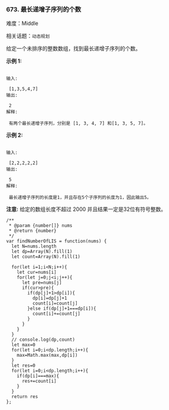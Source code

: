 ### 673. 最长递增子序列的个数

难度：Middle

相关话题：`动态规划`

给定一个未排序的整数数组，找到最长递增子序列的个数。



**示例 1:** 



```

输入:

 [1,3,5,4,7]
输出:

 2
解释:

 有两个最长递增子序列，分别是 [1, 3, 4, 7] 和[1, 3, 5, 7]。
```


**示例 2:** 



```

输入:

 [2,2,2,2,2]
输出:

 5
解释:

 最长递增子序列的长度是1，并且存在5个子序列的长度为1，因此输出5。
```


**注意:** 给定的数组长度不超过 2000 并且结果一定是32位有符号整数。


```
/**
 * @param {number[]} nums
 * @return {number}
 */
var findNumberOfLIS = function(nums) {
  let N=nums.length
  let dp=Array(N).fill(1)
  let count=Array(N).fill(1)
  
  for(let i=1;i<N;i++){
    let cur=nums[i]
    for(let j=0;j<i;j++){
      let pre=nums[j]
      if(cur>pre){
        if(dp[j]+1>dp[i]){
          dp[i]=dp[j]+1
          count[i]=count[j]
        }else if(dp[j]+1===dp[i]){
          count[i]+=count[j]
        }
      }
    }
  }
  // console.log(dp,count)
  let max=0
  for(let i=0;i<dp.length;i++){
    max=Math.max(max,dp[i])
  }
  let res=0
  for(let i=0;i<dp.length;i++){
    if(dp[i]===max){
      res+=count[i]
    }
  }
  return res
};
```

